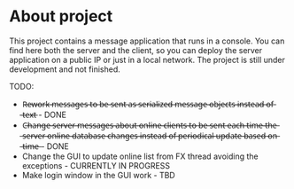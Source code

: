 # About project
This project contains a message application that runs in a console. You can find here both the server and the client, so you can deploy the server application on a public IP or just in a local network. The project is still under development and not finished.

TODO:
- R̶e̶w̶o̶r̶k̶ ̶m̶e̶s̶s̶a̶g̶e̶s̶ ̶t̶o̶ ̶b̶e̶ ̶s̶e̶n̶t̶ ̶a̶s̶ ̶s̶e̶r̶i̶a̶l̶i̶z̶e̶d̶ ̶m̶e̶s̶s̶a̶g̶e̶ ̶o̶b̶j̶e̶c̶t̶s̶ ̶i̶n̶s̶t̶e̶a̶d̶ ̶o̶f̶ ̶t̶e̶x̶t̶ - DONE
- C̶h̶a̶n̶g̶e̶ ̶s̶e̶r̶v̶e̶r̶ ̶m̶e̶s̶s̶a̶g̶e̶s̶ ̶a̶b̶o̶u̶t̶ ̶o̶n̶l̶i̶n̶e̶ ̶c̶l̶i̶e̶n̶t̶s̶ ̶t̶o̶ ̶b̶e̶ ̶s̶e̶n̶t̶ ̶e̶a̶c̶h̶ ̶t̶i̶m̶e̶ ̶t̶h̶e̶ ̶s̶e̶r̶v̶e̶r̶ ̶o̶n̶l̶i̶n̶e̶ ̶d̶a̶t̶a̶b̶a̶s̶e̶ ̶c̶h̶a̶n̶g̶e̶s̶ ̶i̶n̶s̶t̶e̶a̶d̶ ̶o̶f̶ ̶p̶e̶r̶i̶o̶d̶i̶c̶a̶l̶ ̶u̶p̶d̶a̶t̶e̶ ̶b̶a̶s̶e̶d̶ ̶o̶n̶ ̶t̶i̶m̶e̶ - DONE
- Change the GUI to update online list from FX thread avoiding the exceptions - CURRENTLY IN PROGRESS
- Make login window in the GUI work - TBD
